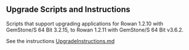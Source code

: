 ## Upgrade Scripts and Instructions

Scripts that support upgrading applications for Rowan 1.2.10 with GemStone/S 64 Bit 3.2.15, to Rowan 1.2.11 with GemStone/S 64 Bit v3.6.2.

See the instructions [UpgradeInstructions.md][1]

[1]: docs/UpgradeInstructions.md

